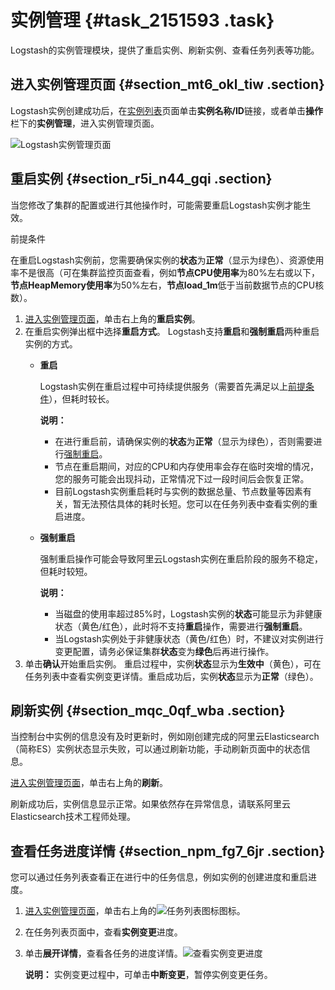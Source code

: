 # 实例管理 {#task_2151593 .task}

Logstash的实例管理模块，提供了重启实例、刷新实例、查看任务列表等功能。

## 进入实例管理页面 {#section_mt6_okl_tiw .section}

Logstash实例创建成功后，在[实例列表](cn.zh-CN/Logstash服务/实例列表.md#)页面单击**实例名称/ID**链接，或者单击**操作**栏下的**实例管理**，进入实例管理页面。

![Logstash实例管理页面](http://static-aliyun-doc.oss-cn-hangzhou.aliyuncs.com/assets/img/1709141/156885466160365_zh-CN.png)

## 重启实例 {#section_r5i_n44_gqi .section}

当您修改了集群的配置或进行其他操作时，可能需要重启Logstash实例才能生效。

前提条件

在重启Logstash实例前，您需要确保实例的**状态**为**正常**（显示为绿色）、资源使用率不是很高（可在集群监控页面查看，例如**节点CPU使用率**为80%左右或以下，**节点HeapMemory使用率**为50%左右，**节点load\_1m**低于当前数据节点的CPU核数）。

1.  [进入实例管理页面](#section_mt6_okl_tiw)，单击右上角的**重启实例**。
2.  在重启实例弹出框中选择**重启方式**。 Logstash支持**重启**和**强制重启**两种重启实例的方式。
    -   **重启** 

        Logstash实例在重启过程中可持续提供服务（需要首先满足以上[前提条件](#)），但耗时较长。

        **说明：** 

        -   在进行重启前，请确保实例的**状态**为**正常**（显示为绿色），否则需要进行[强制重启](#)。
        -   节点在重启期间，对应的CPU和内存使用率会存在临时突增的情况，您的服务可能会出现抖动，正常情况下过一段时间后会恢复正常。
        -   目前Logstash实例重启耗时与实例的数据总量、节点数量等因素有关，暂无法预估具体的耗时长短。您可以在任务列表中查看实例的重启进度。
    -   **强制重启** 

        强制重启操作可能会导致阿里云Logstash实例在重启阶段的服务不稳定，但耗时较短。

        **说明：** 

        -   当磁盘的使用率超过85%时，Logstash实例的**状态**可能显示为非健康状态（黄色/红色），此时将不支持**重启**操作，需要进行**强制重启**。
        -   当Logstash实例处于非健康状态（黄色/红色）时，不建议对实例进行变更配置，请务必保证集群**状态**变为**绿色**后再进行操作。
3.  单击**确认**开始重启实例。 重启过程中，实例**状态**显示为**生效中**（黄色），可在任务列表中查看实例变更详情。重启成功后，实例**状态**显示为**正常**（绿色）。

## 刷新实例 {#section_mqc_0qf_wba .section}

当控制台中实例的信息没有及时更新时，例如刚创建完成的阿里云Elasticsearch（简称ES）实例状态显示失败，可以通过刷新功能，手动刷新页面中的状态信息。

[进入实例管理页面](#section_mt6_okl_tiw)，单击右上角的**刷新**。

刷新成功后，实例信息显示正常。如果依然存在异常信息，请联系阿里云Elasticsearch技术工程师处理。

## 查看任务进度详情 {#section_npm_fg7_6jr .section}

您可以通过任务列表查看正在进行中的任务信息，例如实例的创建进度和重启进度。

1.  [进入实例管理页面](#section_mt6_okl_tiw)，单击右上角的![任务列表图标](http://static-aliyun-doc.oss-cn-hangzhou.aliyuncs.com/assets/img/1693800/156885466159966_zh-CN.png)图标。
2.  在任务列表页面中，查看**实例变更**进度。
3.  单击**展开详情**，查看各任务的进度详情。![查看实例变更进度](http://static-aliyun-doc.oss-cn-hangzhou.aliyuncs.com/assets/img/1709141/156885466160366_zh-CN.png)

 

    **说明：** 实例变更过程中，可单击**中断变更**，暂停实例变更任务。


